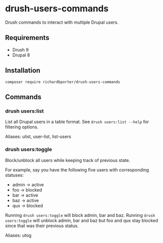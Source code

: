 # drush-users-commands
Drush commands to interact with multiple Drupal users.

## Requirements
- Drush 9
- Drupal 8

## Installation
`composer require richardbporter/drush-users-commands`

## Commands

### drush users:list
List all Drupal users in a table format. See `drush users:list --help`
for filtering options.

Aliases: ulist, user-list, list-users

### drush users:toggle
Block/unblock all users while keeping track of previous state. 
 
For example, say you have the following five users with corresponding
statuses:

- admin -> active
- foo   -> blocked
- bar   -> active
- baz   -> active
- qux   -> blocked

Running `drush users:toggle` will block admin, bar and baz. Running
`drush users:toggle` will unblock admin, bar and baz but foo and qux stay
blocked since that was their previous status.

Aliases: utog